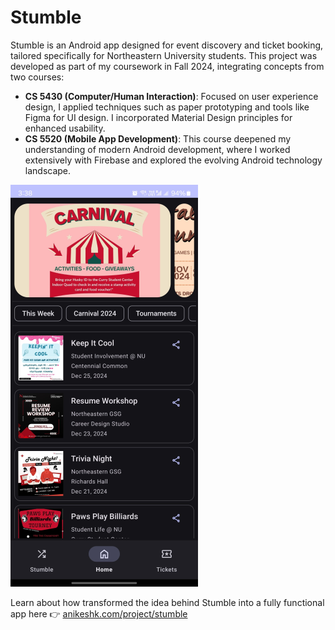 # Stumble

Stumble is an Android app designed for event discovery and ticket booking, tailored specifically for Northeastern University students. This project was developed as part of my coursework in Fall 2024, integrating concepts from two courses:

- **CS 5430 (Computer/Human Interaction)**: Focused on user experience design, I applied techniques such as paper prototyping and tools like Figma for UI design. I incorporated Material Design principles for enhanced usability.
- **CS 5520 (Mobile App Development)**: This course deepened my understanding of modern Android development, where I worked extensively with Firebase and explored the evolving Android technology landscape.

![](./imgs/main.png)

Learn about how transformed the idea behind Stumble into a fully functional app here 👉 [anikeshk.com/project/stumble](https://anikeshk.com/project/stumble/)